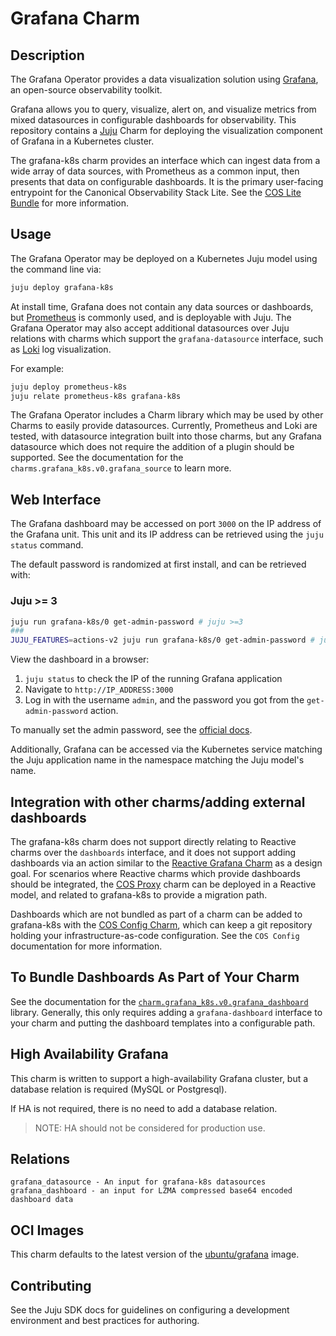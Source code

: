 # Grafana Charm

## Description

The Grafana Operator provides a data visualization solution using [Grafana](https://grafana.com/), an open-source
observability toolkit.

Grafana allows you to query, visualize, alert on, and visualize metrics from mixed datasources in configurable
dashboards for observability. This repository contains a [Juju](https://juju.is/) Charm for deploying the visualization component of Grafana in a Kubernetes cluster.

The grafana-k8s charm provides an interface which can ingest data from a wide array of data sources, with Prometheus as a common input, then presents that data on configurable dashboards. It is the primary user-facing entrypoint for the Canonical Observability Stack Lite. See the [COS Lite Bundle](https://charmhub.io/cos-lite) for more information.

## Usage

The Grafana Operator may be deployed on a Kubernetes Juju model using the command line via:
```bash
juju deploy grafana-k8s
```

At install time, Grafana does not contain any data sources or dashboards, but [Prometheus](https://charmhub.io/prometheus-k8s) is commonly used, and is deployable with Juju. The Grafana Operator may also accept additional datasources over Juju relations with charms which support the `grafana-datasource` interface, such as [Loki](https://charmhub.io/loki-k8s) log visualization.

For example:
```bash
juju deploy prometheus-k8s
juju relate prometheus-k8s grafana-k8s
```

The Grafana Operator includes a Charm library which may be used by other Charms to easily provide datasources. Currently, Prometheus and Loki are tested, with datasource integration built into those charms, but any Grafana datasource which does not require the addition of a plugin should be supported. See the documentation for the `charms.grafana_k8s.v0.grafana_source` to learn more.

## Web Interface

The Grafana dashboard may be accessed on port `3000` on the IP address of the Grafana unit.
This unit and its IP address can be retrieved using the `juju status` command.

The default password is randomized at first install, and can be retrieved with:
### Juju >= 3
```bash
juju run grafana-k8s/0 get-admin-password # juju >=3
###
JUJU_FEATURES=actions-v2 juju run grafana-k8s/0 get-admin-password # juju 2
```

View the dashboard in a browser:
1. `juju status` to check the IP of the running Grafana application
2. Navigate to `http://IP_ADDRESS:3000`
3. Log in with the username `admin`, and the password you got from the `get-admin-password` action.

To manually set the admin password, see the
[official docs](https://grafana.com/docs/grafana/latest/administration/cli/#reset-admin-password).

Additionally, Grafana can be accessed via the Kubernetes service matching the Juju application name in the namespace matching the Juju model's name.

## Integration with other charms/adding external dashboards

The grafana-k8s charm does not support directly relating to Reactive charms over the `dashboards` interface, and it does not support adding dashboards via an action similar to the [Reactive Grafana Charm](https://charmhub.io/grafana) as a design goal. For scenarios where Reactive charms which provide dashboards should be integrated, the [COS Proxy](https://charmhub.io/cos-proxy) charm can be deployed in a Reactive model, and related to grafana-k8s to provide a migration path.

Dashboards which are not bundled as part of a charm can be added to grafana-k8s with the [COS Config Charm](https://charmhub.io/cos-configuration-k8s), which can keep a git repository holding your infrastructure-as-code configuration. See the `COS Config` documentation for more information.

## To Bundle Dashboards As Part of Your Charm

See the documentation for the [`charm.grafana_k8s.v0.grafana_dashboard`](https://charmhub.io/grafana-k8s/libraries/grafana_dashboard) library. Generally, this only requires adding a `grafana-dashboard` interface to your charm and putting the dashboard templates into a configurable path.

## High Availability Grafana

This charm is written to support a high-availability Grafana cluster, but a database relation is required (MySQL or Postgresql).

If HA is not required, there is no need to add a database relation.

> NOTE: HA should not be considered for production use.

## Relations

```
grafana_datasource - An input for grafana-k8s datasources
grafana_dashboard - an input for LZMA compressed base64 encoded dashboard data
```

## OCI Images

This charm defaults to the latest version of the [ubuntu/grafana](https://hub.docker.com/r/ubuntu/grafana) image.

## Contributing

See the Juju SDK docs for guidelines on configuring a development environment and best practices for authoring.
